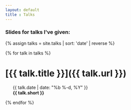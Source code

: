 ```yaml
---
layout: default
title : Talks
---
```

### Slides for talks I've given:

{% assign talks = site.talks | sort: 'date' | reverse  %}

{% for talk in talks %}

[{{ talk.title }}]({{ talk.url }})
==================================
<ul>
{{ talk.date | date: "%b %-d, %Y" }}  <br>
<b>{{ talk.short }}</b>
</ul>
{% endfor %}
